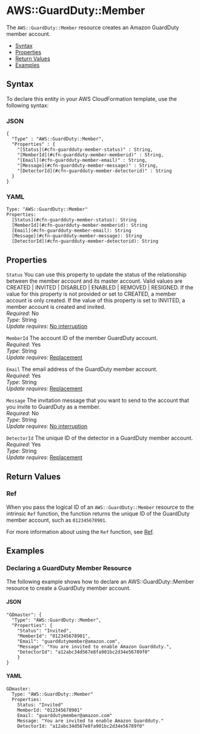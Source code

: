 # AWS::GuardDuty::Member<a name="aws-resource-guardduty-member"></a>

The `AWS::GuardDuty::Member` resource creates an Amazon GuardDuty member account\. 


+ [Syntax](#aws-resource-guardduty-member-syntax)
+ [Properties](#aws-resource-guardduty-member-properties)
+ [Return Values](#aws-resource-guardduty-member-returnvalues)
+ [Examples](#aws-resource-guardduty-member-examples)

## Syntax<a name="aws-resource-guardduty-member-syntax"></a>

To declare this entity in your AWS CloudFormation template, use the following syntax:

### JSON<a name="aws-resource-guardduty-member-syntax.json"></a>

```
{
  "Type" : "AWS::GuardDuty::Member",
  "Properties" : {
    "[Status](#cfn-guardduty-member-status)" : String,
    "[MemberId](#cfn-guardduty-member-memberid)" : String,
    "[Email](#cfn-guardduty-member-email)" : String,
    "[Message](#cfn-guardduty-member-message)" : String,
    "[DetectorId](#cfn-guardduty-member-detectorid)" : String
  }
}
```

### YAML<a name="aws-resource-guardduty-member-syntax.yaml"></a>

```
Type: "AWS::GuardDuty::Member"
Properties:
  [Status](#cfn-guardduty-member-status): String
  [MemberId](#cfn-guardduty-member-memberid): String
  [Email](#cfn-guardduty-member-email): String
  [Message](#cfn-guardduty-member-message): String
  [DetectorId](#cfn-guardduty-member-detectorid): String
```

## Properties<a name="aws-resource-guardduty-member-properties"></a>

`Status`  <a name="cfn-guardduty-member-status"></a>
You can use this property to update the status of the relationship between the member account and its master account\. Valid values are CREATED | INVITED | DISABLED | ENABLED | REMOVED | RESIGNED\. If the value for this property is not provided or set to CREATED, a member account is only created\. If the value of this property is set to INVITED, a member account is created and invited\.   
 *Required*: No  
 *Type*: String  
 *Update requires*: [No interruption](using-cfn-updating-stacks-update-behaviors.md#update-no-interrupt) 

`MemberId`  <a name="cfn-guardduty-member-memberid"></a>
The account ID of the member GuardDuty account\.   
 *Required*: Yes  
 *Type*: String  
 *Update requires*: [Replacement](using-cfn-updating-stacks-update-behaviors.md#update-replacement) 

`Email`  <a name="cfn-guardduty-member-email"></a>
The email address of the GuardDuty member account\.  
 *Required*: Yes  
 *Type*: String  
 *Update requires*: [Replacement](using-cfn-updating-stacks-update-behaviors.md#update-replacement) 

`Message`  <a name="cfn-guardduty-member-message"></a>
The invitation message that you want to send to the account that you invite to GuardDuty as a member\.   
 *Required*: No  
 *Type*: String  
 *Update requires*: [No interruption](using-cfn-updating-stacks-update-behaviors.md#update-no-interrupt) 

`DetectorId`  <a name="cfn-guardduty-member-detectorid"></a>
The unique ID of the detector in a GuardDuty member account\.  
 *Required*: Yes  
 *Type*: String  
 *Update requires*: [Replacement](using-cfn-updating-stacks-update-behaviors.md#update-replacement) 

## Return Values<a name="aws-resource-guardduty-member-returnvalues"></a>

### Ref<a name="aws-resource-guardduty-member-ref"></a>

When you pass the logical ID of an `AWS::GuardDuty::Member` resource to the intrinsic `Ref` function, the function returns the unique ID of the GuardDuty member account, such as `012345678901`\.

For more information about using the `Ref` function, see [Ref](intrinsic-function-reference-ref.md)\. 

## Examples<a name="aws-resource-guardduty-member-examples"></a>

### Declaring a GuardDuty Member Resource<a name="aws-resource-guardduty-member-example1"></a>

The following example shows how to declare an AWS::GuardDuty::Member resource to create a GuardDuty member account\.

#### JSON<a name="aws-resource-guardduty-member-example1.json"></a>

```
"GDmaster": {
  "Type": "AWS::GuardDuty::Member",
  "Properties": {
    "Status": "Invited",    
    "MemberId": "012345678901",
    "Email": "guarddutymember@amazon.com",
    "Message": "You are invited to enable Amazon Guardduty.",
    "DetectorId": "a12abc34d567e8fa901bc2d34e56789f0"
    }
}
```

#### YAML<a name="aws-resource-guardduty-member-example1.yaml"></a>

```
GDmaster:
  Type: "AWS::GuardDuty::Member"
  Properties:
    Status: "Invited"    
    MemberId: "012345678901"
    Email: "guarddutymember@amazon.com"
    Message: "You are invited to enable Amazon Guardduty."
    DetectorId: "a12abc34d567e8fa901bc2d34e56789f0"
```
